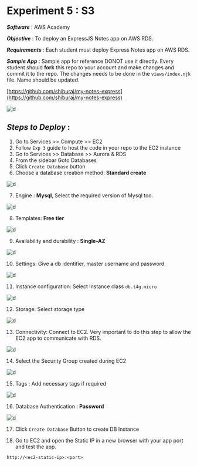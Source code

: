 # Experiment 5 : S3

***Software*** : AWS Academy

***Objective*** : To deploy an ExpressJS Notes app on AWS RDS. 

***Requirements*** : Each student must deploy Express Notes app on AWS RDS. 

***Sample App*** : Sample app for reference DONOT use it directly. Every student should **fork** this repo to your account and make changes and commit it to the repo. The changes needs to be done in the `views/index.njk` file. Name should be updated.

[https://github.com/shiburaj/my-notes-express](https://github.com/shiburaj/my-notes-express)

![d](img/rds1.png)

## ***Steps to Deploy*** :
1. Go to Services >> Compute >> EC2
2. Follow `Exp 3` guide to host the code in your repo to the EC2 instance
3. Go to Services >> Database >> Aurora & RDS
4. From the sidebar Goto Databases
5. Click `Create Database` button 
6. Choose a database creation method: **Standard create**

![d](img/rds2.png)

7. Engine : **Mysql**, Select the required version of Mysql too.

![d](img/rds3.png)

8. Templates: **Free tier**

![d](img/rds4.png)

9. Availability and durability : **Single-AZ**

![d](img/rds5.png)

10. Settings: Give a db identifier, master username and password.

![d](img/rds6.png)

11. Instance configuration: Select Instance class `db.t4g.micro`

![d](img/rds7.png)

12. Storage: Select storage type

![d](img/rds8.png)

13. Connectivity: Connect to EC2. Very important to do this step to allow the EC2 app to communicate with RDS.

![d](img/rds9.png)

14. Select the Security Group created during EC2

![d](img/rds10.png)

15. Tags : Add necessary tags if required

![d](img/rds11.png)

16. Database Authentication : **Password**

![d](img/rds12.png)

17. Click `Create Database` Button to create DB Instance

18. Go to EC2 and open the Static IP in a new browser with your app port and test the app.
```
http://<ec2-static-ip>:<port>
```